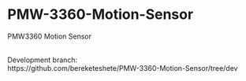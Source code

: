 # PMW-3360-Motion-Sensor
PMW3360 Motion Sensor


<br>
Development branch: <br>
https://github.com/bereketeshete/PMW-3360-Motion-Sensor/tree/dev

